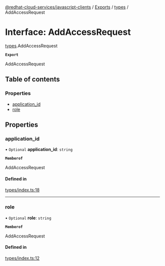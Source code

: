[@redhat-cloud-services/javascript-clients](../README.md) / [Exports](../modules.md) / [types](../modules/types.md) / AddAccessRequest

# Interface: AddAccessRequest

[types](../modules/types.md).AddAccessRequest

**`Export`**

AddAccessRequest

## Table of contents

### Properties

- [application\_id](types.AddAccessRequest.md#application_id)
- [role](types.AddAccessRequest.md#role)

## Properties

### application\_id

• `Optional` **application\_id**: `string`

**`Memberof`**

AddAccessRequest

#### Defined in

[types/index.ts:18](https://github.com/RedHatInsights/javascript-clients/blob/main/packages/notifications/types/index.ts#L18)

___

### role

• `Optional` **role**: `string`

**`Memberof`**

AddAccessRequest

#### Defined in

[types/index.ts:12](https://github.com/RedHatInsights/javascript-clients/blob/main/packages/notifications/types/index.ts#L12)
